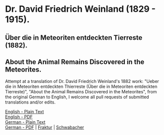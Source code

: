 # Dr. David Friedrich Weinland (1829 - 1915).

## Über die in Meteoriten entdeckten Tierreste (1882).

## About the Animal Remains Discovered in the Meteorites.

Attempt at a translation of Dr. David Friedrich Weinland's 1882 work: "Ueber die in Meteoriten entdeckten Thierreste (Über die in Meteoriten entdeckten Tierreste)", "About the Animal Remains Discovered in the Meteorites", from the original German to English, I welcome all pull requests of submitted translations and/or edits.

[English - Plain Text](Uber-die-in-Meteoriten-entdeckten-Tierreste/full-text-english.md)  
[English - PDF](https://cdn.solaranamnesis.com/DFWeinland/david_weinland_about_remains_english_PDFlaTex.pdf)  
[German - Plain Text](Uber-die-in-Meteoriten-entdeckten-Tierreste/full-text-german.md)  
[German - PDF](https://cdn.solaranamnesis.com/DFWeinland/UBER-DIE-METEORITEN.pdf) | [Fraktur](https://cdn.solaranamnesis.com/DFWeinland/david_weinland_about_remains_german-frak.pdf) | [Schwabacher](https://cdn.solaranamnesis.com/DFWeinland/david_weinland_about_remains_german-swab.pdf)  
